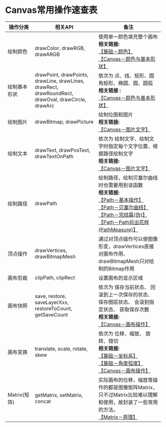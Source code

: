 # Canvas常用操作速查表

操作分类 | 相关API | 备注
---------|---------|--------------
绘制颜色 | drawColor, drawRGB, drawARGB | 使用单一颜色填充整个画布<br/> **相关链接:**<br/> [【基础－颜色】](https://github.com/GcsSloop/AndroidNote/blob/master/CustomView/Base/%5B3%5DColor.md) <br/>[【Canvas－颜色与基本形状】](https://github.com/GcsSloop/AndroidNote/blob/master/CustomView/Advance/%5B2%5DCanvas_BasicGraphics.md)
绘制基本形状 | drawPoint, drawPoints, drawLine, drawLines, drawRect, drawRoundRect, drawOval, drawCircle, drawArc | 依次为 点、线、矩形、圆角矩形、椭圆、圆、圆弧 <br/> **相关链接 :** <br/>[【Canvas－颜色与基本形状】](https://github.com/GcsSloop/AndroidNote/blob/master/CustomView/Advance/%5B2%5DCanvas_BasicGraphics.md)
绘制图片 | drawBitmap, drawPicture | 绘制位图和图片<br/>**相关链接:** <br/>[【Canvas－图片文字】](https://github.com/GcsSloop/AndroidNote/blob/master/CustomView/Advance/%5B4%5DCanvas_PictureText.md) 
绘制文本 | drawText,    drawPosText, drawTextOnPath | 依次为 绘制文字、绘制文字时指定每个文字位置、根据路径绘制文字<br/>**相关链接:** <br/>[【Canvas－图片文字】](https://github.com/GcsSloop/AndroidNote/blob/master/CustomView/Advance/%5B4%5DCanvas_PictureText.md)
绘制路径 | drawPath | 绘制路径，绘制贝塞尔曲线时也需要用到该函数 <br/>**相关链接:** <br/> [【Path－基本操作】](https://github.com/GcsSloop/AndroidNote/blob/master/CustomView/Advance/%5B5%5DPath_Basic.md) <br/> [【Path－贝塞尔曲线】](https://github.com/GcsSloop/AndroidNote/blob/master/CustomView/Advance/%5B6%5DPath_Bezier.md) <br/> [【Path－完结篇(伪)】](https://github.com/GcsSloop/AndroidNote/blob/master/CustomView/Advance/%5B7%5DPath_Over.md) <br/> [【Path－Path玩出花样(PathMeasure)】](https://github.com/GcsSloop/AndroidNote/blob/master/CustomView/Advance/%5B08%5DPath_Play.md)
顶点操作 | drawVertices, drawBitmapMesh | 通过对顶点操作可以使图像形变，drawVertices直接对画布作用、 drawBitmapMesh只对绘制的Bitmap作用
画布剪裁 | clipPath,    clipRect | 设置画布的显示区域
画布快照 | save, restore, saveLayerXxx, restoreToCount, getSaveCount | 依次为 保存当前状态、 回滚到上一次保存的状态、 保存图层状态、 会滚到指定状态、 获取保存次数<br/>**相关链接:** <br/>[【Canvas－画布操作】](https://github.com/GcsSloop/AndroidNote/blob/master/CustomView/Advance/%5B3%5DCanvas_Convert.md)
画布变换 | translate, scale, rotate, skew | 依次为 位移、缩放、 旋转、错切<br/> **相关链接:** <br/>[【基础－坐标系】](https://github.com/GcsSloop/AndroidNote/blob/master/CustomView/Base/%5B1%5DCoordinateSystem.md)    <br/>[【基础－角度弧度】](https://github.com/GcsSloop/AndroidNote/blob/master/CustomView/Base/%5B2%5DAngleAndRadian.md)  <br/>[【Canvas－画布操作】](https://github.com/GcsSloop/AndroidNote/blob/master/CustomView/Advance/%5B3%5DCanvas_Convert.md)
Matrix(矩阵) | getMatrix, setMatrix, concat | 实际画布的位移，缩放等操作的都是图像矩阵Matrix，只不过Matrix比较难以理解和使用，故封装了一些常用的方法。<br/>[【Matrix－原理】](https://github.com/GcsSloop/AndroidNote/blob/master/CustomView/Advance/%5B09%5DMatrix_Basic.md) 
